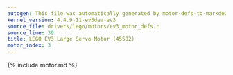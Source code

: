 ```yaml
---
autogen: This file was automatically generated by motor-defs-to-markdown.py
kernel_version: 4.4.9-11-ev3dev-ev3
source_file: drivers/lego/motors/ev3_motor_defs.c
source_line: 39
title: LEGO EV3 Large Servo Motor (45502)
motor_index: 3
---
```


{% include motor.md %}
